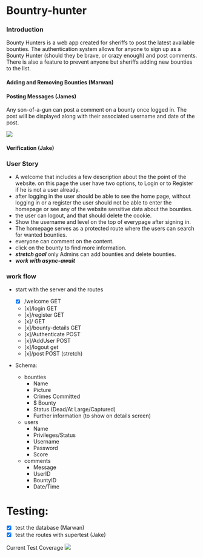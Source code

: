 # Bountry-hunter
### Introduction

Bounty Hunters is a web app created for sheriffs to post the latest available bounties. The authentication system allows for anyone to sign up as a Bounty Hunter (should they be brave, or crazy enough) and post comments. There is also a feature to prevent anyone but sheriffs adding new bounties to the list.

#### Adding and Removing Bounties (Marwan)

#### Posting Messages (James)

Any son-of-a-gun can post a comment on a bounty once logged in. The post will be displayed along with their associated username and date of the post.

![](https://i.imgur.com/EVdOuXb.gif)




#### Verification (Jake)


### User Story

- A welcome that includes a few description about the the point of the website. on this page the user have two options, to Login or to Register if he is not a user already.
- after logging in the user should be able to see the home page, without logging in or a register the user should not be able to enter the homepage or see any of the website sensitive data about the bounties.
- the user can logout, and that should delete the cookie.
- Show the username and level on the top of everypage after signing in.
- The homepage serves as a protected route where the users can search for wanted bounties.
- everyone can comment on the content.
- click on the bounty to find more information.
- ***stretch goal*** only Admins can add bounties and delete bounties.
- ***work with async-await***

### work flow

- start with the server and the routes
    - [x] /welcome GET
    - [x]/login GET
    - [x]/register GET
    - [x]/ GET
    - [x]/bounty-details GET
    - [x]/Authenticate POST
    - [x]/AddUser POST
    - [x]/logout get
    - [x]/post POST (stretch)

- Schema:
    - bounties
        - Name
        - Picture
        - Crimes Committed
        - $ Bounty
        - Status (Dead/At Large/Captured)
        - Further information (to show on details screen)
    - users
        - Name
        - Privileges/Status
        - Username
        - Password
        - Score
    - comments
        - Message
        - UserID
        - BountyID
        - Date/Time




# Testing:

- [x] test the database (Marwan)
- [x] test the routes with supertest (Jake)

Current Test Coverage
![](https://i.ibb.co/Q8M1Hg1/nyc-Bounty.png)


